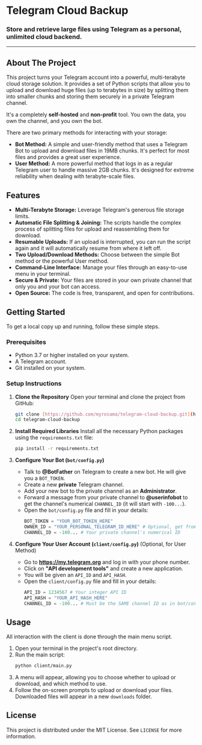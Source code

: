# Telegram Cloud Backup

### Store and retrieve large files using Telegram as a personal, unlimited cloud backend.

---

## About The Project

This project turns your Telegram account into a powerful, multi-terabyte cloud storage solution. It provides a set of Python scripts that allow you to upload and download huge files (up to terabytes in size) by splitting them into smaller chunks and storing them securely in a private Telegram channel.

It's a completely **self-hosted** and **non-profit** tool. You own the data, you own the channel, and you own the bot.

There are two primary methods for interacting with your storage:

* **Bot Method:** A simple and user-friendly method that uses a Telegram Bot to upload and download files in 19MB chunks. It's perfect for most files and provides a great user experience.
* **User Method:** A more powerful method that logs in as a regular Telegram user to handle massive 2GB chunks. It's designed for extreme reliability when dealing with terabyte-scale files.

## Features

* **Multi-Terabyte Storage:** Leverage Telegram's generous file storage limits.
* **Automatic File Splitting & Joining:** The scripts handle the complex process of splitting files for upload and reassembling them for download.
* **Resumable Uploads:** If an upload is interrupted, you can run the script again and it will automatically resume from where it left off.
* **Two Upload/Download Methods:** Choose between the simple Bot method or the powerful User method.
* **Command-Line Interface:** Manage your files through an easy-to-use menu in your terminal.
* **Secure & Private:** Your files are stored in your own private channel that only you and your bot can access.
* **Open Source:** The code is free, transparent, and open for contributions.

## Getting Started

To get a local copy up and running, follow these simple steps.

### Prerequisites

* Python 3.7 or higher installed on your system.
* A Telegram account.
* Git installed on your system.

### Setup Instructions

1.  **Clone the Repository**
    Open your terminal and clone the project from GitHub:
    ```sh
    git clone [https://github.com/myrosama/telegram-cloud-backup.git](https://github.com/myrosama/telegram-cloud-backup.git)
    cd telegram-cloud-backup
    ```

2.  **Install Required Libraries**
    Install all the necessary Python packages using the `requirements.txt` file:
    ```sh
    pip install -r requirements.txt
    ```

3.  **Configure Your Bot (`bot/config.py`)**
    * Talk to **@BotFather** on Telegram to create a new bot. He will give you a `BOT_TOKEN`.
    * Create a new **private** Telegram channel.
    * Add your new bot to the private channel as an **Administrator**.
    * Forward a message from your private channel to **@userinfobot** to get the channel's numerical `CHANNEL_ID` (it will start with `-100...`).
    * Open the `bot/config.py` file and fill in your details:
        ```python
        BOT_TOKEN = "YOUR_BOT_TOKEN_HERE"
        OWNER_ID = "YOUR_PERSONAL_TELEGRAM_ID_HERE" # Optional, get from @userinfobot
        CHANNEL_ID = -100... # Your private channel's numerical ID
        ```

4.  **Configure Your User Account (`client/config.py`)** (Optional, for User Method)
    * Go to **https://my.telegram.org** and log in with your phone number.
    * Click on **"API development tools"** and create a new application.
    * You will be given an `API_ID` and `API_HASH`.
    * Open the `client/config.py` file and fill in your details:
        ```python
        API_ID = 1234567 # Your integer API ID
        API_HASH = "YOUR_API_HASH_HERE"
        CHANNEL_ID = -100... # Must be the SAME channel ID as in bot/config.py
        ```

## Usage

All interaction with the client is done through the main menu script.

1.  Open your terminal in the project's root directory.
2.  Run the main script:
    ```sh
    python client/main.py
    ```
3.  A menu will appear, allowing you to choose whether to upload or download, and which method to use.
4.  Follow the on-screen prompts to upload or download your files. Downloaded files will appear in a new `downloads` folder.

## License

This project is distributed under the MIT License. See `LICENSE` for more information.
